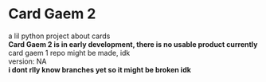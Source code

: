 # Card Gaem 2
a lil python project about cards\
**Card Gaem 2 is in early development, there is no usable product currently**\
card gaem 1 repo might be made, idk\
version: NA\
**i dont rlly know branches yet so it might be broken idk**
